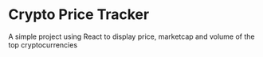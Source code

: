 # Crypto Price Tracker

A simple project using React to display price, marketcap and volume of the top cryptocurrencies
